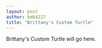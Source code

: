 ```yaml
---
layout: post
author: bmb4227
title: "Brittany's Custom Turtle"
---
```

Brittany's Custom Turtle will go here.
